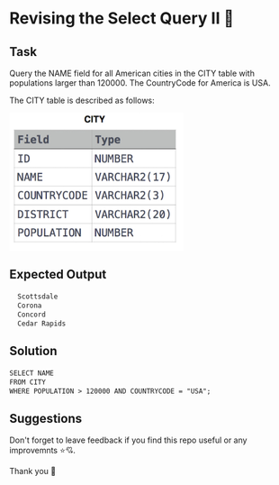 
# Revising the Select Query II 🕎

## Task

Query the NAME field for all American cities in the CITY table with populations larger than 120000. The CountryCode for America is USA.

The CITY table is described as follows:

<img align="center" src="/Images/CITY.png" alt="icon"/>

## Expected Output

```
  Scottsdale
  Corona
  Concord
  Cedar Rapids
```

## Solution

```
SELECT NAME
FROM CITY
WHERE POPULATION > 120000 AND COUNTRYCODE = "USA";
```

## Suggestions

Don't forget to leave feedback if you find this repo useful or any improvemnts ⭐💘.

Thank you 🧡
